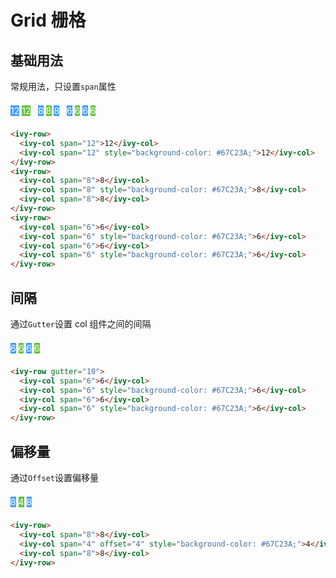 # Grid 栅格

## 基础用法

常规用法，只设置`span`属性

<ivy-row class="grid-row">
    <ivy-col span="12" class="grid-item">12</ivy-col>
    <ivy-col span="12" class="grid-item" style="background-color: #67C23A;">12</ivy-col>
</ivy-row>
&nbsp;
<ivy-row class="grid-row">
    <ivy-col span="8" class="grid-item">8</ivy-col>
    <ivy-col span="8" class="grid-item" style="background-color: #67C23A;">8</ivy-col>
    <ivy-col span="8" class="grid-item">8</ivy-col>
</ivy-row>
&nbsp;
<ivy-row class="grid-row">
    <ivy-col span="6" class="grid-item">6</ivy-col>
    <ivy-col span="6" class="grid-item" style="background-color: #67C23A;">6</ivy-col>
    <ivy-col span="6" class="grid-item">6</ivy-col>
    <ivy-col span="6" class="grid-item" style="background-color: #67C23A;">6</ivy-col>
</ivy-row>

```html
<ivy-row>
  <ivy-col span="12">12</ivy-col>
  <ivy-col span="12" style="background-color: #67C23A;">12</ivy-col>
</ivy-row>
<ivy-row>
  <ivy-col span="8">8</ivy-col>
  <ivy-col span="8" style="background-color: #67C23A;">8</ivy-col>
  <ivy-col span="8">8</ivy-col>
</ivy-row>
<ivy-row>
  <ivy-col span="6">6</ivy-col>
  <ivy-col span="6" style="background-color: #67C23A;">6</ivy-col>
  <ivy-col span="6">6</ivy-col>
  <ivy-col span="6" style="background-color: #67C23A;">6</ivy-col>
</ivy-row>
```

## 间隔

通过`Gutter`设置 col 组件之间的间隔

<ivy-row gutter="10" class="grid-row">
    <ivy-col span="6" class="grid-item">6</ivy-col>
    <ivy-col span="6" class="grid-item">6</ivy-col>
    <ivy-col span="6" class="grid-item">6</ivy-col>
    <ivy-col span="6" class="grid-item">6</ivy-col>
</ivy-row>

```html
<ivy-row gutter="10">
  <ivy-col span="6">6</ivy-col>
  <ivy-col span="6" style="background-color: #67C23A;">6</ivy-col>
  <ivy-col span="6">6</ivy-col>
  <ivy-col span="6" style="background-color: #67C23A;">6</ivy-col>
</ivy-row>
```

## 偏移量

通过`Offset`设置偏移量

<ivy-row class="grid-row">
    <ivy-col span="8" class="grid-item">8</ivy-col>
    <ivy-col span="4" class="grid-item" offset="4">4</ivy-col>
    <ivy-col span="8" class="grid-item">8</ivy-col>
</ivy-row>

```html
<ivy-row>
  <ivy-col span="8">8</ivy-col>
  <ivy-col span="4" offset="4" style="background-color: #67C23A;">4</ivy-col>
  <ivy-col span="8">8</ivy-col>
</ivy-row>
```

<style>
.grid-item {
    height: 32px;
    line-height: 32px;
    background-color: #409EFF;
    color: white;
    text-align: center;
}
.grid-item:nth-child(2n){
    background-color: #67C23A;
}
</style>

